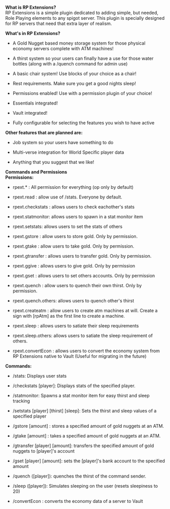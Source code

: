 
****What is RP Extensions?****  
RP Extensions is a simple plugin dedicated to adding simple, but needed, Role Playing elements to any spigot server. This plugin is specially designed for RP servers that need that extra layer of realism.  
  
****What's in RP Extensions?****  

-   A Gold Nugget based money storage system for those physical economy servers complete with ATM machines!
-   A thirst system so your users can finally have a use for those water bottles (along with a /quench command for admin use)
-   A basic chair system! Use blocks of your choice as a chair!
-   Rest requirements. Make sure you get a good nights sleep!
-   Permissions enabled! Use with a permission plugin of your choice!  
    
-   Essentials integrated!
-   Vault integrated!
-   Fully configurable for selecting the features you wish to have active

**Other features that are planned are:**  

-   Job system so your users have something to do
-   Multi-verse integration for World Specific player data  
    
-   Anything that you suggest that we like!

****Commands and Permissions****  
**Permissions:**  

-   rpext.* : All permission for everything (op only by default)
-   rpext.read : allow use of /stats. Everyone by default.
-   rpext.checkstats : allows users to check eachother's stats
-   rpext.statmonitor: allows users to spawn in a stat monitor item
-   rpext.setstats: allows users to set the stats of others  
    
-   rpext.gstore : allow users to store gold. Only by permission.
-   rpext.gtake : allow users to take gold. Only by permission.
-   rpext.gtransfer : allows users to transfer gold. Only by permission.
-   rpext.ggive : allows users to give gold. Only by permission
-   rpext.gset : allows users to set others accounts. Only by permission
-   rpext.quench : allow users to quench their own thirst. Only by permission.
-   rpext.quench.others: allows users to quench other's thirst  
    
-   rpext.createatm : allow users to create atm machines at will. Create a sign with [rpAtm] as the first line to create a machine.
-   rpext.sleep : allows users to satiate their sleep requirements  
    
-   rpext.sleep.others: allows users to satiate the sleep requirement of others.  
    
-   rpext.convertEcon : allows users to convert the economy system from RP Extensions native to Vault (Useful for migrating in the future)

**Commands:**  

-   /stats: Displays user stats
-   /checkstats [player]: Displays stats of the specified player.
-   /statmonitor: Spawns a stat monitor item for easy thirst and sleep tracking  
    
-   /setstats [player] [thirst] [sleep]: Sets the thirst and sleep values of a specified player  
    
-   /gstore [amount] : stores a specified amount of gold nuggets at an ATM.
-   /gtake [amount] : takes a specified amount of gold nuggets at an ATM.
-   /gtransfer [player] [amount]: transfers the specified amount of gold nuggets to [player]'s account
-   /gset [player] [amount]: sets the [player]'s bank account to the specified amount
-   /quench ([player]): quenches the thirst of the command sender.
-   /sleep ([player]): Simulates sleeping on the user (resets sleepiness to 20)
-   /convertEcon : converts the economy data of a server to Vault
